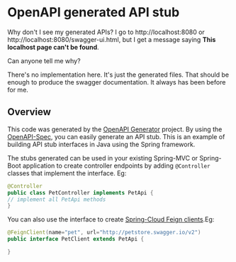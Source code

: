 
# OpenAPI generated API stub

Why don't I see my generated APIs? I go to http://localhost:8080 or http://localhost:8080/swagger-ui.html, but I get a message saying <b>This localhost page can't be found</b>.

Can anyone tell me why?

There's no implementation here. It's just the generated files. That should be enough to produce the swagger documentation. It always has been before for me.

## Overview
This code was generated by the [OpenAPI Generator](https://openapi-generator.tech) project.
By using the [OpenAPI-Spec](https://openapis.org), you can easily generate an API stub.
This is an example of building API stub interfaces in Java using the Spring framework.

The stubs generated can be used in your existing Spring-MVC or Spring-Boot application to create controller endpoints
by adding ```@Controller``` classes that implement the interface. Eg:
```java
@Controller
public class PetController implements PetApi {
// implement all PetApi methods
}
```

You can also use the interface to create [Spring-Cloud Feign clients](http://projects.spring.io/spring-cloud/spring-cloud.html#spring-cloud-feign-inheritance).Eg:
```java
@FeignClient(name="pet", url="http://petstore.swagger.io/v2")
public interface PetClient extends PetApi {

}
```
